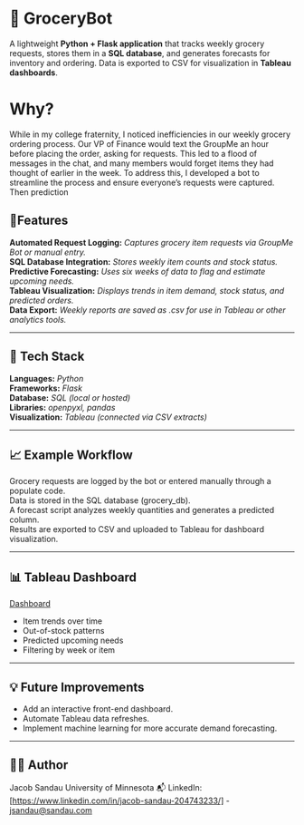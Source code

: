 # 🛒 GroceryBot

A lightweight **Python + Flask application** that tracks weekly grocery requests, stores them in a **SQL database**, and generates forecasts for inventory and ordering. Data is exported to CSV for visualization in **Tableau dashboards**.  

# Why?
While in my college fraternity, I noticed inefficiencies in our weekly grocery ordering process. Our VP of Finance would text the GroupMe an hour before placing the order, asking for requests. This led to a flood of messages in the chat, and many members would forget items they had thought of earlier in the week. To address this, I developed a bot to streamline the process and ensure everyone’s requests were captured. Then prediction 

## 🚀Features

**Automated Request Logging:** *Captures grocery item requests via GroupMe Bot or manual entry.*   
**SQL Database Integration:** *Stores weekly item counts and stock status.*   
**Predictive Forecasting:** *Uses six weeks of data to flag and estimate upcoming needs.*    
**Tableau Visualization:** *Displays trends in item demand, stock status, and predicted orders.*   
**Data Export:** *Weekly reports are saved as .csv for use in Tableau or other analytics tools.*   

---   

## 🧰 Tech Stack

**Languages:** *Python*   
**Frameworks:** *Flask*   
**Database:** *SQL (local or hosted)*   
**Libraries:** *openpyxl, pandas*   
**Visualization:** *Tableau (connected via CSV extracts)*   

---   

## 📈 Example Workflow   
Grocery requests are logged by the bot or entered manually through a populate code.   
Data is stored in the SQL database (grocery_db).   
A forecast script analyzes weekly quantities and generates a predicted column.   
Results are exported to CSV and uploaded to Tableau for dashboard visualization.   

---   

## 📊 Tableau Dashboard
[Dashboard](https://public.tableau.com/views/GroceryBotData/Dashboard1?:language=en-US&:sid=&:redirect=auth&:display_count=n&:origin=viz_share_link)     
- Item trends over time   
- Out-of-stock patterns   
- Predicted upcoming needs   
- Filtering by week or item   

---   

## 💡 Future Improvements
- Add an interactive front-end dashboard.   
- Automate Tableau data refreshes.   
- Implement machine learning for more accurate demand forecasting.   

---   

## 👨‍💻 Author
Jacob Sandau
University of Minnesota
📬 LinkedIn: [https://www.linkedin.com/in/jacob-sandau-204743233/] - jsandau@sandau.com
